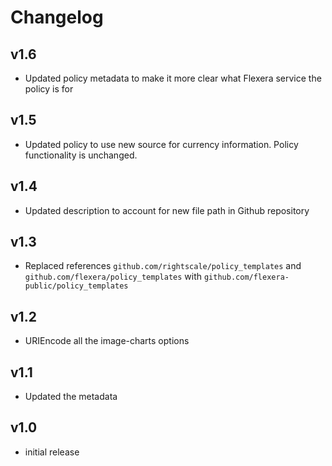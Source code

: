 # Changelog

## v1.6

- Updated policy metadata to make it more clear what Flexera service the policy is for

## v1.5

- Updated policy to use new source for currency information. Policy functionality is unchanged.

## v1.4

- Updated description to account for new file path in Github repository

## v1.3

- Replaced references `github.com/rightscale/policy_templates` and `github.com/flexera/policy_templates` with `github.com/flexera-public/policy_templates`

## v1.2

- URIEncode all the image-charts options

## v1.1

- Updated the metadata

## v1.0

- initial release
